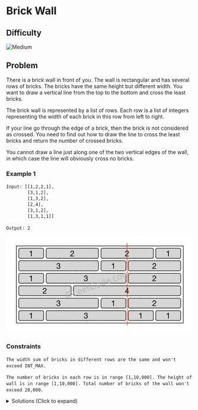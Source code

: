 # Brick Wall

## Difficulty

![Medium](https://img.shields.io/badge/medium-ef6c00?style=for-the-badge&logoColor=white)

## Problem

There is a brick wall in front of you. The wall is rectangular and has several rows of bricks. The bricks have the same height but different width. You want to draw a vertical line from the top to the bottom and cross the least bricks.

The brick wall is represented by a list of rows. Each row is a list of integers representing the width of each brick in this row from left to right.

If your line go through the edge of a brick, then the brick is not considered as crossed. You need to find out how to draw the line to cross the least bricks and return the number of crossed bricks.

You cannot draw a line just along one of the two vertical edges of the wall, in which case the line will obviously cross no bricks.

### Example 1

```
Input: [[1,2,2,1],
        [3,1,2],
        [1,3,2],
        [2,4],
        [3,1,2],
        [1,3,1,1]]

Output: 2
```

![Example 1](./images/example-1.png)

### Constraints

`The width sum of bricks in different rows are the same and won't exceed INT_MAX.`

`The number of bricks in each row is in range [1,10,000]. The height of wall is in range [1,10,000]. Total number of bricks of the wall won't exceed 20,000.`

<details>
  <summary>Solutions (Click to expand)</summary>

### Explanation

#### Solution

##### Intuition

Since a line that goes between the edges of a brick is not considered to be crossed, we want to draw a line that passes throught the most edges.

If `n` is the width of the rectangle we can draw at most `n - 1` lines. For everyone of these lines we need to count how many edges they can go through. We can do so by counting the positions of edges at each row and add together all the edges for each line and find the line with the most amount of edges

##### Implementation

![Solution 1](./images/solution-1.png)

We'll keep track of the edges for each line by storing them in a HashMap. The `map[i]` will contain the number of edges that the _ith_ line crosses. We need to iterate over the rows to find the positions of every edge. They can be found by adding up the length of bricks up until an edge.

![Solution 2](./images/solution-2.png)

After iterating over the rows we need to find the edge that crosses the most edges by taking the max among all of the values in the HashMap. Then finding the bricks crossed by that line can be found by taking the difference between the number of rows and the edges crossed by that line.

Time: `O(H * W)` Where `H` is the height and `W` is the width of the rectangle

Space: `O(W)`

- [JavaScript](./brick-wall.js)
- [TypeScript](./brick-wall.ts)
- [Java](./brick-wall.java)
- [Go](./brick-wall.go)

</details>
